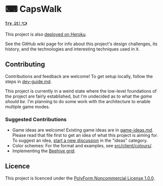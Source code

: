 
# ⌨ CapsWalk

[**`Try it!` 👈**](https://david-fong.github.io/capswalk/)

This project is also [deployed on Heroku](https://capswalk.herokuapp.com/).

See the GitHub wiki page for info about this project's design challenges, its history, and the technologies and interesting techniques used in it.

## Contributing

Contributions and feedback are welcome! To get setup locally, follow the steps in [dev-guide.md](./dev-guide.md).

This project is currently in a weird state where the low-level foundations of the project are fairly established, but I'm undecided as to what the _game should be_. I'm planning to do some work with the architecture to enable multiple game modes.

### Suggested Contributions

- Game ideas are welcome! Existing game ideas are in [game-ideas.md](./game-ideas.md). Please read that file first to get an idea of what this project is aiming for. To suggest an idea, [start a new discussion](https://github.com/david-fong/capswalk/discussions/new) in the "ideas" category.
- Color schemes: For the format and examples, see [src/client/colours/](./src/client/colours).
- Implementing the [Beehive grid](./src/base/floor/impl/Beehive).

## Licence

This project is licenced under the [PolyForm Noncommercial License 1.0.0](./LICENSE.md).
